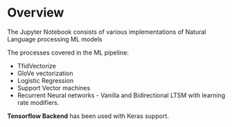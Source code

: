 # **Overview**

The Jupyter Notebook consists of various implementations of Natural Language processing ML models

The processes covered in the ML pipeline:

* TfidVectorize 
* GloVe vectorization
* Logistic Regression 
* Support Vector machines
* Recurrent Neural networks - Vanilla and Bidirectional LTSM with learning rate modifiers.

**Tensorflow Backend** has been used with Keras support.